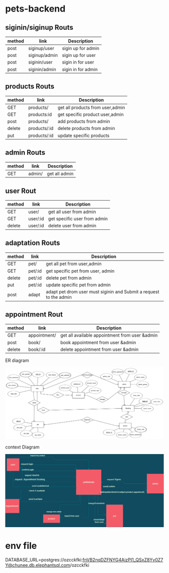 # pets-backend

## siginin/siginup Routs
| method      |                      link           |   Description             |
| ----------- | ------------------------------------|--------------------------|
|    post     |  siginup/user                       | sigin up for admin          |
|    post     |      siginup/admin                  |  sigin up for user  |
|   post      |     siginin/user                    |     sigin in for user |
|    post     |       siginin/admin                 |          sigin in for admin|

## products Routs


| method      |                      link           |   Description             |
| ----------- | ------------------------------------|--------------------------|
|    GET     |  products/                           |    get all products from user,admin |
|    GET     |  products:id                         |  get specific product user,admin  |
|   post      | products/                        |    add products from admin  |
|    delete     |      products/:id       |      delete products from admin|
|put            |products/:id             |update specific products

## admin Routs

| method      |                      link           |   Description             |
| ----------- | ------------------------------------|--------------------------|
|    GET     |  admin/                           |    get all admin |


## user Rout

| method      |                      link           |   Description             |
| ----------- | ------------------------------------|--------------------------|
|    GET     |  user/                           |    get all user from admin |
|    GET     |  user/:id                         |  get specific  user from admin  |
|    delete     |      user/:id       |      delete user from admin|


## adaptation Routs 


| method      |                      link           |   Description             |
| ----------- | ------------------------------------|--------------------------|
|    GET     |  pet/                           |    get all pet from user,admin |
|    GET     |  pet/:id                         |  get specific  pet from user, admin  |
|    delete     |      pet/:id       |      delete pet from admin|
| put           | pet/:id            |update specific pet from admin|
|post    |adapt | adapt pet drom user must siginin and Submit a request to the admin|


## appointment Rout

| method      |                      link           |   Description             |
| ----------- | ------------------------------------|--------------------------|
|  GET |      appointment/       | get all available appointment from user &admin |
|  post |      book/       | book appointment from user  &admin |
|  delete  |      book/:id       | delete  appointment from user  &admin |



 ER diagram

 ![diagram](image1.png)

<!-- Relational Schema

 ![RelationalSchema](image5.png) -->

context Diagram

![contextDigram](contextDigram.png)

# env file

DATABASE_URL=postgres://ozcckfki:fnVB2nqDZFNYG4AizPI1_QSxZ8Yv0Z7Y@chunee.db.elephantsql.com/ozcckfki